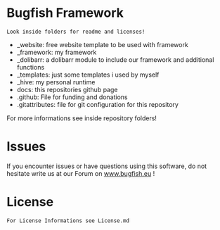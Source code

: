 # Bugfish Framework
	Look inside folders for readme and licenses!
	
- _website: free website template to be used with framework
- _framework: my framework
- _dolibarr: a dolibarr module to include our framework and additional functions
- _templates: just some templates i used by myself
- _hive: my personal runtime
- docs: this repositories github page
- .github: File for funding and donations
- .gitattributes: file for git configuration for this repository


For more informations see inside repository folders!

# Issues
If you encounter issues or have questions using this software, do not hesitate write us at our Forum on www.bugfish.eu !

# License
	For License Informations see License.md